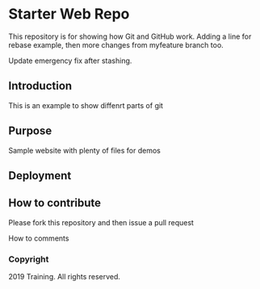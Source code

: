 
# Starter Web Repo

This repository is for showing how Git and GitHub work.
Adding a line for rebase example, then more 
changes from myfeature branch too.

Update emergency fix after stashing. 

## Introduction

This is an example to show diffenrt parts of git

## Purpose

Sample website with plenty of files for demos 

## Deployment

## How to contribute

  Please fork this repository and then issue a pull request

How to comments

### Copyright

2019 Training. All rights reserved. 
